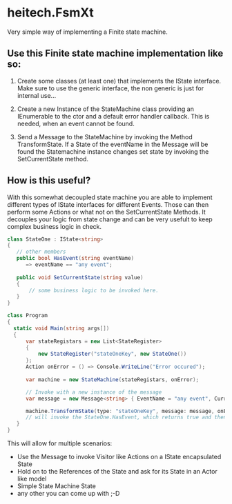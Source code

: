 # heitech.FsmXt
Very simple way of implementing a Finite state machine.

## Use this Finite state machine implementation like so:

1. Create some classes (at least one) that implements the IState<T> interface.
    Make sure to use the generic interface, the non generic is just for internal use...

2. Create a new Instance of the StateMachine class providing an IEnumerable<IState> to the ctor and a default error handler callback.
    This is needed, when an event cannot be found.
    
3. Send a Message<T> to the StateMachine by invoking the Method TransformState. If a State of the eventName in the Message will be found
    the Statemachine instance changes set state by invoking the SetCurrentState method.
    
## How is this useful?
With this somewhat decoupled state machine you are able to implement different types of IState<T> interfaces for different Events.
Those can then perform some Actions or what not on the SetCurrentState Methods. It decouples your logic from state change and can be very
usefult to keep complex business logic in check.

```csharp
class StateOne : IState<string>
{
   // other members
   public bool HasEvent(string eventName)
      => eventName == "any event";
   
   public void SetCurrentState(string value)
   {
       // some business logic to be invoked here.
   }
}

class Program
{
  static void Main(string args[])
  {
      var stateRegistars = new List<StateRegister>
      {
          new StateRegister("stateOneKey", new StateOne())
      };
      Action onError = () => Console.WriteLine("Error occured");
      
      var machine = new StateMachine(stateRegistars, onError);

      // Invoke with a new instance of the message
      var message = new Message<string> { EventName = "any event", CurrentState = "currentState" };

      machine.TransformState(type: "stateOneKey", message: message, onError: null);
      // will invoke the StateOne.HasEvent, which returns true and then call the StateOne.SetCurrentState("currentState");
   }
}
```
This will allow for multiple scenarios:
- Use the Message to invoke Visitor like Actions on a IState encapsulated State
- Hold on to the References of the State and ask for its State in an Actor like model
- Simple State Machine State
- any other you can come up with ;-D


